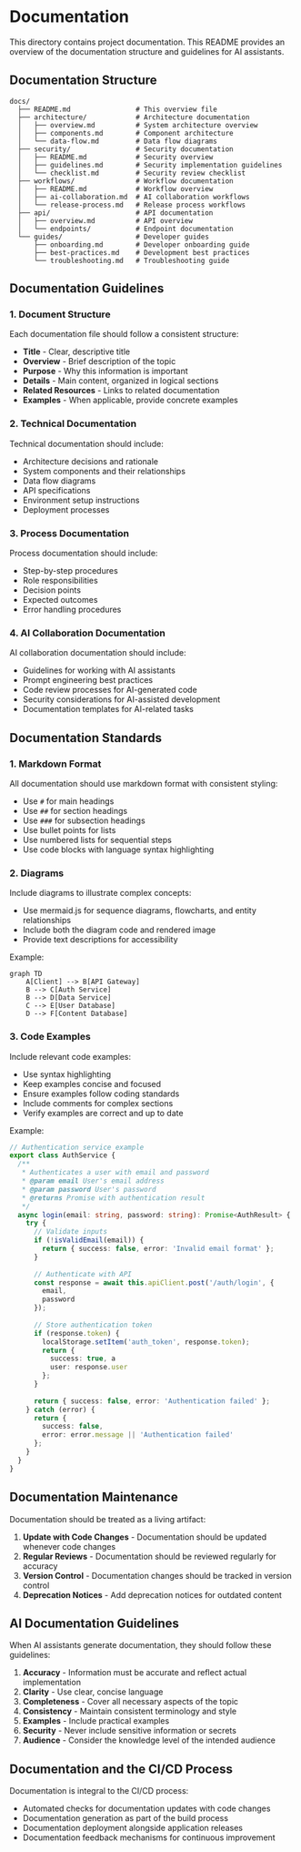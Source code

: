 # Documentation

This directory contains project documentation. This README provides an overview of the documentation structure and guidelines for AI assistants.

## Documentation Structure

```
docs/
  ├── README.md                # This overview file
  ├── architecture/            # Architecture documentation
  │   ├── overview.md          # System architecture overview
  │   ├── components.md        # Component architecture
  │   └── data-flow.md         # Data flow diagrams
  ├── security/                # Security documentation
  │   ├── README.md            # Security overview
  │   ├── guidelines.md        # Security implementation guidelines
  │   └── checklist.md         # Security review checklist
  ├── workflows/               # Workflow documentation
  │   ├── README.md            # Workflow overview
  │   ├── ai-collaboration.md  # AI collaboration workflows
  │   └── release-process.md   # Release process workflows
  ├── api/                     # API documentation
  │   ├── overview.md          # API overview
  │   └── endpoints/           # Endpoint documentation
  └── guides/                  # Developer guides
      ├── onboarding.md        # Developer onboarding guide
      ├── best-practices.md    # Development best practices
      └── troubleshooting.md   # Troubleshooting guide
```

## Documentation Guidelines

### 1. Document Structure

Each documentation file should follow a consistent structure:

- **Title** - Clear, descriptive title
- **Overview** - Brief description of the topic
- **Purpose** - Why this information is important
- **Details** - Main content, organized in logical sections
- **Related Resources** - Links to related documentation
- **Examples** - When applicable, provide concrete examples

### 2. Technical Documentation

Technical documentation should include:

- Architecture decisions and rationale
- System components and their relationships
- Data flow diagrams
- API specifications
- Environment setup instructions
- Deployment processes

### 3. Process Documentation

Process documentation should include:

- Step-by-step procedures
- Role responsibilities
- Decision points
- Expected outcomes
- Error handling procedures

### 4. AI Collaboration Documentation

AI collaboration documentation should include:

- Guidelines for working with AI assistants
- Prompt engineering best practices
- Code review processes for AI-generated code
- Security considerations for AI-assisted development
- Documentation templates for AI-related tasks

## Documentation Standards

### 1. Markdown Format

All documentation should use markdown format with consistent styling:

- Use `#` for main headings
- Use `##` for section headings
- Use `###` for subsection headings
- Use bullet points for lists
- Use numbered lists for sequential steps
- Use code blocks with language syntax highlighting

### 2. Diagrams

Include diagrams to illustrate complex concepts:

- Use mermaid.js for sequence diagrams, flowcharts, and entity relationships
- Include both the diagram code and rendered image
- Provide text descriptions for accessibility

Example:

```mermaid
graph TD
    A[Client] --> B[API Gateway]
    B --> C[Auth Service]
    B --> D[Data Service]
    C --> E[User Database]
    D --> F[Content Database]
```

### 3. Code Examples

Include relevant code examples:

- Use syntax highlighting
- Keep examples concise and focused
- Ensure examples follow coding standards
- Include comments for complex sections
- Verify examples are correct and up to date

Example:

```typescript
// Authentication service example
export class AuthService {
  /**
   * Authenticates a user with email and password
   * @param email User's email address
   * @param password User's password
   * @returns Promise with authentication result
   */
  async login(email: string, password: string): Promise<AuthResult> {
    try {
      // Validate inputs
      if (!isValidEmail(email)) {
        return { success: false, error: 'Invalid email format' };
      }
      
      // Authenticate with API
      const response = await this.apiClient.post('/auth/login', {
        email,
        password
      });
      
      // Store authentication token
      if (response.token) {
        localStorage.setItem('auth_token', response.token);
        return { 
          success: true, a
          user: response.user 
        };
      }
      
      return { success: false, error: 'Authentication failed' };
    } catch (error) {
      return { 
        success: false, 
        error: error.message || 'Authentication failed' 
      };
    }
  }
}
```

## Documentation Maintenance

Documentation should be treated as a living artifact:

1. **Update with Code Changes** - Documentation should be updated whenever code changes
2. **Regular Reviews** - Documentation should be reviewed regularly for accuracy
3. **Version Control** - Documentation changes should be tracked in version control
4. **Deprecation Notices** - Add deprecation notices for outdated content

## AI Documentation Guidelines

When AI assistants generate documentation, they should follow these guidelines:

1. **Accuracy** - Information must be accurate and reflect actual implementation
2. **Clarity** - Use clear, concise language
3. **Completeness** - Cover all necessary aspects of the topic
4. **Consistency** - Maintain consistent terminology and style
5. **Examples** - Include practical examples
6. **Security** - Never include sensitive information or secrets
7. **Audience** - Consider the knowledge level of the intended audience

## Documentation and the CI/CD Process

Documentation is integral to the CI/CD process:

- Automated checks for documentation updates with code changes
- Documentation generation as part of the build process
- Documentation deployment alongside application releases
- Documentation feedback mechanisms for continuous improvement 